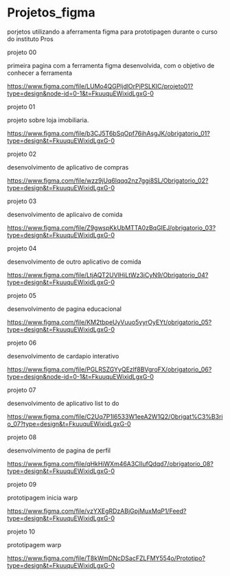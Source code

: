 # Projetos_figma
porjetos utilizando a aferramenta figma para prototipagen durante o curso do instituto Pros

projeto 00

primeira pagina com a ferramenta figma desenvolvida, com o objetivo de conhecer a ferramenta

https://www.figma.com/file/LUMo4QGPljdlOrPjPSLKIC/projeto01?type=design&node-id=0-1&t=FkuuquEWixidLgxG-0

projeto 01

projeto sobre loja imobiliaria.

https://www.figma.com/file/b3CJ5T6bSqOpf76ihAsgJK/obrigatorio_01?type=design&t=FkuuquEWixidLgxG-0

projeto 02

desenvolvimento de aplicativo de compras

https://www.figma.com/file/wzz9jUq6lqqq2nz7ggi8SL/Obrigatorio_02?type=design&t=FkuuquEWixidLgxG-0

projeto 03

desenvolvimento de aplicaivo de comida

https://www.figma.com/file/Z9gwspKkUbMTTA0zBqGIEJ/obrigatorio_03?type=design&t=FkuuquEWixidLgxG-0

projeto 04

desenvolvimento de outro aplicativo de comida

https://www.figma.com/file/LtjAQT2UVlHiLtWz3iCyN9/Obrigatorio_04?type=design&t=FkuuquEWixidLgxG-0

projeto 05

desenvolvimento de pagina educacional

https://www.figma.com/file/KM2tbpeUyVuuo5yyrOyEYt/obrigatorio_05?type=design&t=FkuuquEWixidLgxG-0

projeto 06

desenvolvimento de cardapio interativo

https://www.figma.com/file/PGLRSZGYyQEzIf8BVgroFX/obrigatorio_06?type=design&node-id=0-1&t=FkuuquEWixidLgxG-0

projeto 07

desenvolvimento de aplicativo list to do

https://www.figma.com/file/C2Uq7P1l6533W1eeA2W1Q2/Obrigat%C3%B3rio_07?type=design&t=FkuuquEWixidLgxG-0

projeto 08

desenvolvimento de pagina de perfil

https://www.figma.com/file/qHkHiWXm46A3CIIufQdqd7/obrigatorio_08?type=design&t=FkuuquEWixidLgxG-0

projeto 09

prototipagem inicia warp

https://www.figma.com/file/vzYXEgRDzABjGpjMuxMqP1/Feed?type=design&t=FkuuquEWixidLgxG-0

projeto 10

prototipagem warp

https://www.figma.com/file/T8kWmDNcDSacFZLFMY554o/Prototipo?type=design&t=FkuuquEWixidLgxG-0
